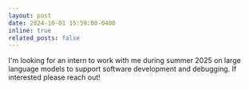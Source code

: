 ```yaml
---
layout: post
date: 2024-10-01 15:59:00-0400
inline: true
related_posts: false
---
```


I'm looking for an intern to work with me during summer 2025 on large language models to support software development and debugging. If interested please reach out!
